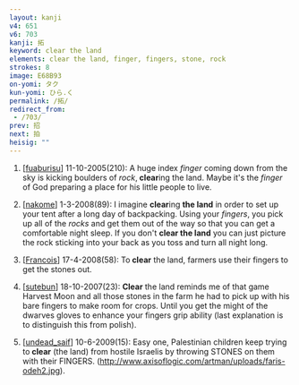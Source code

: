 ```yaml
---
layout: kanji
v4: 651
v6: 703
kanji: 拓
keyword: clear the land
elements: clear the land, finger, fingers, stone, rock
strokes: 8
image: E68B93
on-yomi: タク
kun-yomi: ひら.く
permalink: /拓/
redirect_from:
 - /703/
prev: 招
next: 拍
heisig: ""
---
```


1) [<a href="http://kanji.koohii.com/profile/fuaburisu">fuaburisu</a>] 11-10-2005(210): A huge index <em>finger</em> coming down from the sky is kicking boulders of <em>rock</em>,<strong> clear</strong>ing the land. Maybe it&#039;s the <em>finger</em> of God preparing a place for his little people to live.

2) [<a href="http://kanji.koohii.com/profile/nakome">nakome</a>] 1-3-2008(89): I imagine <strong>clear</strong>ing <strong>the land</strong> in order to set up your tent after a long day of backpacking. Using your <em>fingers</em>, you pick up all of the <em>rocks</em> and get them out of the way so that you can get a comfortable night sleep. If you don&#039;t <strong>clear the land</strong> you can just picture the rock sticking into your back as you toss and turn all night long.

3) [<a href="http://kanji.koohii.com/profile/Francois">Francois</a>] 17-4-2008(58): To<strong> clear</strong> the land, farmers use their fingers to get the stones out.

4) [<a href="http://kanji.koohii.com/profile/sutebun">sutebun</a>] 18-10-2007(23): <strong>Clear</strong> the land reminds me of that game Harvest Moon and all those stones in the farm he had to pick up with his bare fingers to make room for crops. Until you get the might of the dwarves gloves to enhance your fingers grip ability (last explanation is to distinguish this from polish).

5) [<a href="http://kanji.koohii.com/profile/undead_saif">undead_saif</a>] 10-6-2009(15): Easy one, Palestinian children keep trying to<strong> clear</strong> (the land) from hostile Israelis by throwing STONES on them with their FINGERS. (<a href="http://www.axisoflogic.com/artman/uploads/faris-odeh2.jpg">http://www.axisoflogic.com/artman/uploads/faris-odeh2.jpg</a>).

